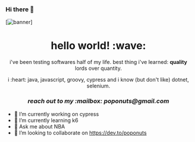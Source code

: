 ### Hi there 👋
[![banner](https://github.com/poponuts/poponuts/raw/master/assets/header-banner--optimized.svg)]
<h1 align='center'> hello world! :wave:</h1>
<p align='center'>
  i've been testing softwares half of my life. best thing i've learned: <b>quality</b> lords over quantity.  
</p>
<p align='center'>i :heart: java, javascript, groovy, cypress and i know (but don't like) dotnet, selenium.</p>

<h3 align='center'><i>reach out to my :mailbox: poponuts@gmail.com</i></h3>

- 🔭 I’m currently working on cypress
- 🌱 I’m currently learning k6
- 💬 Ask me about NBA
- 👯 I’m looking to collaborate on https://dev.to/poponuts

<!--
**poponuts/poponuts** is a ✨ _special_ ✨ repository because its `README.md` (this file) appears on your GitHub profile.

Here are some ideas to get you started:

- 🔭 I’m currently working on ...
- 🌱 I’m currently learning k6
- 👯 I’m looking to collaborate on ...
- 🤔 I’m looking for help with ...
- 💬 Ask me about ...
- 📫 How to reach me: ...
- 😄 Pronouns: ...
- ⚡ Fun fact: ...
-->
